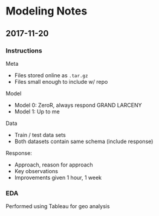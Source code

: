 # Modeling Notes

## 2017-11-20

### Instructions

Meta
 - Files stored online as `.tar.gz`
 - Files small enough to include w/ repo
 
Model

 - Model 0: ZeroR, always respond GRAND LARCENY
 - Model 1: Up to me

Data

 - Train / test data sets
 - Both datasets contain same schema (include response)
 
Response:

 - Approach, reason for approach
 - Key observations
 - Improvements given 1 hour, 1 week
 
### EDA

Performed using Tableau for geo analysis